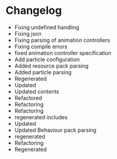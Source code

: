# Changelog 
- Fixing undefined handling
- Fixing json
- Fixing parsing of animation controllers
- Fixing compile errors
- fixed animation controller specification
- Add particle configuration
- Added resource pack parsing
- Added particle parsing
- Regenerated
- Updated
- Updated contents
- Refactored
- Refactoring
- Refactoring
- regenerated includes
- Updated
- Updated Behaviour pack parsing
- regenerated
- Refactoring
- Regenerated